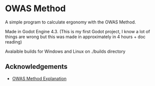 
# OWAS Method

A simple program to calculate ergonomy with the OWAS Method.

Made in Godot Engine 4.3.
(This is my first Godot project, I know a lot of things are wrong but this was made in approximately in 4 hours + doc reading)

Avalaible builds for Windows and Linux on ./builds directory


## Acknowledgements

 - [OWAS Method Explanation](https://www.ergonautas.upv.es/metodos/owas/owas-ayuda.php)
